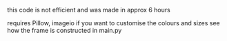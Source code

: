 this code is not efficient and was made in approx 6 hours

requires Pillow, imageio
if you want to customise the colours and sizes see how the frame is constructed in main.py
